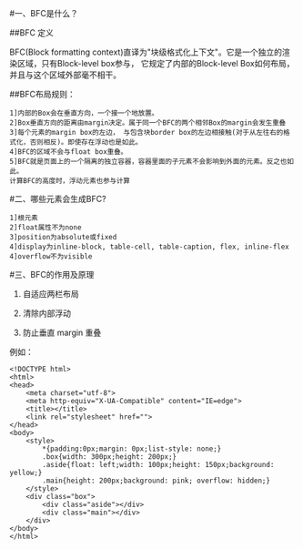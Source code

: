 
#一、BFC是什么？

##BFC 定义

BFC(Block formatting context)直译为"块级格式化上下文"。它是一个独立的渲染区域，只有Block-level box参与， 它规定了内部的Block-level Box如何布局，并且与这个区域外部毫不相干。

##BFC布局规则：
```
1]内部的Box会在垂直方向，一个接一个地放置。
2]Box垂直方向的距离由margin决定。属于同一个BFC的两个相邻Box的margin会发生重叠
3]每个元素的margin box的左边， 与包含块border box的左边相接触(对于从左往右的格式化，否则相反)。即使存在浮动也是如此。
4]BFC的区域不会与float box重叠。
5]BFC就是页面上的一个隔离的独立容器，容器里面的子元素不会影响到外面的元素。反之也如此。
计算BFC的高度时，浮动元素也参与计算
```

#二、哪些元素会生成BFC?

```
1]根元素
2]float属性不为none
3]position为absolute或fixed
4]display为inline-block, table-cell, table-caption, flex, inline-flex 
4]overflow不为visible
```

#三、BFC的作用及原理

1. 自适应两栏布局

2. 清除内部浮动

3. 防止垂直 margin 重叠

例如：
```
<!DOCTYPE html>
<html>
<head>
	<meta charset="utf-8">
	<meta http-equiv="X-UA-Compatible" content="IE=edge">
	<title></title>
	<link rel="stylesheet" href="">
</head>
<body>
	<style>
		*{padding:0px;margin: 0px;list-style: none;}
		.box{width: 300px;height: 200px;}
		.aside{float: left;width: 100px;height: 150px;background: yellow;}
		.main{height: 200px;background: pink; overflow: hidden;}
	</style>
	<div class="box">
		<div class="aside"></div>
		<div class="main"></div>
	</div>
</body>
</html>
```
